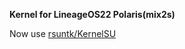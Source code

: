 **Kernel for LineageOS22 Polaris(mix2s)**

Now use [rsuntk/KernelSU](https://github.com/rsuntk/KernelSU/)
